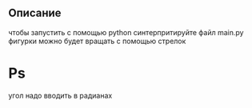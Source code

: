## Описание 
чтобы запустить c помощью  python синтерпритируйте файл main.py 
фигурки можно будет вращать с помощью стрелок
# Ps
угол надо вводить в радианах

